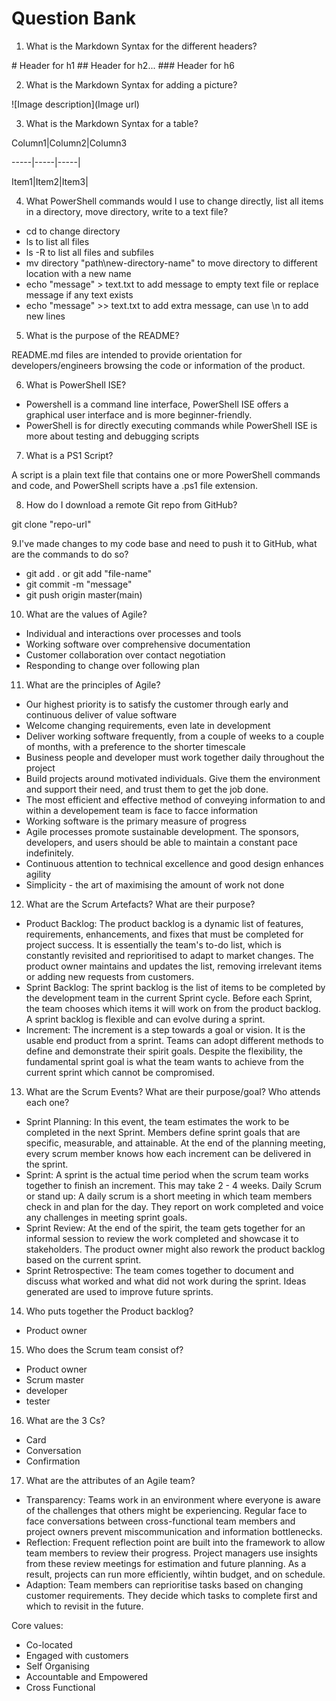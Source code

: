 # Question Bank

1. What is the Markdown Syntax for the different headers?

\# Header for h1
\## Header for h2...
\### Header for h6

2. What is the Markdown Syntax for adding a picture?

\!\[Image description\](Image url)

3. What is the Markdown Syntax for a table?

Column1\|Column2\|Column3

-----\|-----\|-----\|

Item1\|Item2\|Item3\|

4. What PowerShell commands would I use to change directly, list all items in a directory, move directory, write to a text file?

* cd to change directory
* ls to list all files
* ls -R to list all files and subfiles
* mv directory "path\new-directory-name" to move directory to different location with a new name
* echo "message" > text.txt to add message to empty text file or replace message if any text exists
* echo "message" >> text.txt to add extra message, can use \n to add new lines

5. What is the purpose of the README?

README.md files are intended to provide orientation for developers/engineers browsing the code or information of the product.

6. What is PowerShell ISE?

* Powershell is a command line interface, PowerShell ISE offers a graphical user interface and is more beginner-friendly.
* PowerShell is for directly executing commands while PowerShell ISE is more about testing and debugging scripts

7. What is a PS1 Script?

A script is a plain text file that contains one or more PowerShell commands and code, and PowerShell scripts have a .ps1 file extension.

8. How do I download a remote Git repo from GitHub?

git clone "repo-url"

9.I've made changes to my code base and need to push it to GitHub, what are the commands to do so?

* git add . or git add "file-name"
* git commit -m "message"
* git push origin master(main)

10. What are the values of Agile?

* Individual and interactions over processes and tools
* Working software over comprehensive documentation
* Customer collaboration over contact negotiation
* Responding to change over following plan

11. What are the principles of Agile?

* Our highest priority is to satisfy the customer through early and continuous deliver of value software
* Welcome changing requirements, even late in development
* Deliver working software frequently, from a couple of weeks to a couple of months, with a preference to the shorter timescale
* Business people and developer must work together daily throughout the project
* Build projects around motivated individuals. Give them the environment and support their need, and trust them to get the job done.
* The most efficient and effective method of conveying information to and within a developement team is face to facce information
* Working software is the primary measure of progress
* Agile processes promote sustainable development. The sponsors, developers, and users should be able to maintain a constant pace indefinitely.
* Continuous attention to technical excellence and good design enhances agility
* Simplicity - the art of maximising the amount of work not done

12. What are the Scrum Artefacts? What are their purpose?

* Product Backlog: The product backlog is a dynamic list of features, requirements, enhancements, and fixes that must be completed for project success. It is essentially the team's to-do list, which is constantly revisited and reprioritised to adapt to market changes. The product owner maintains and updates the list, removing irrelevant items or adding new requests from customers.
* Sprint Backlog: The sprint backlog is the list of items to be completed by the development team in the current Sprint cycle. Before each Sprint, the team chooses which items it will work on from the product backlog. A sprint backlog is flexible and can evolve during a sprint.
* Increment: The increment is a step towards a goal or vision. It is the usable end product from a sprint. Teams can adopt different methods to define and demonstrate their spirit goals. Despite the flexibility, the fundamental sprint goal is what the team wants to achieve from the current sprint which cannot be compromised.

13. What are the Scrum Events? What are their purpose/goal? Who attends each one?

* Sprint Planning: In this event, the team estimates the work to be completed in the next Sprint. Members define sprint goals that are specific, measurable, and attainable. At the end of the planning meeting, every scrum member knows how each increment can be delivered in the sprint.
* Sprint: A sprint is the actual time period when the scrum team works together to finish an increment. This may take 2 - 4 weeks.
Daily Scrum or stand up: A daily scrum is a short meeting in which team members check in and plan for the day. They report on work completed and voice any challenges in meeting sprint goals.
* Sprint Review: At the end of the spirit, the team gets together for an informal session to review the work completed and showcase it to stakeholders. The product owner might also rework the product backlog based on the current sprint.
* Sprint Retrospective: The team comes together to document and discuss what worked and what did not work during the sprint. Ideas generated are used to improve future sprints.

14. Who puts together the Product backlog?

* Product owner

15. Who does the Scrum team consist of?

* Product owner
* Scrum master
* developer
* tester

16. What are the 3 Cs?

* Card
* Conversation
* Confirmation

17. What are the attributes of an Agile team?

* Transparency: Teams work in an environment where everyone is aware of the challenges that others might be experiencing. Regular face to face conversations between cross-functional team members and project owners prevent miscommunication and information bottlenecks.
* Reflection: Frequent reflection point are built into the framework to allow team members to review their progress. Project managers use insights from these review meetings for estimation and future planning. As a result, projects can run more efficiently, wihtin budget, and on schedule.
* Adaption: Team members can reprioritise tasks based on changing customer requirements. They decide which tasks to complete first and which to revisit in the future.

Core values:
* Co-located
* Engaged with customers
* Self Organising
* Accountable and Empowered
* Cross Functional
